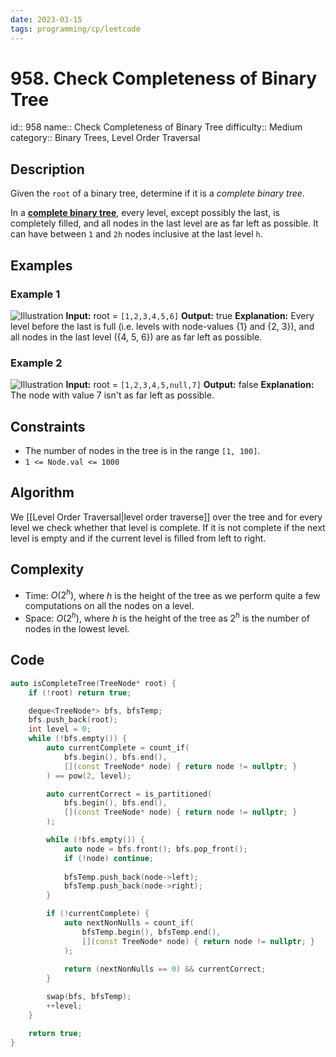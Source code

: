 ```yaml
---
date: 2023-03-15
tags: programming/cp/leetcode
---
```


# 958. Check Completeness of Binary Tree 

id:: 958
name:: Check Completeness of Binary Tree
difficulty:: Medium
category:: Binary Trees, Level Order Traversal

## Description
Given the `root` of a binary tree, determine if it is a _complete binary tree_.

In a **[complete binary tree](http://en.wikipedia.org/wiki/Binary_tree#Types_of_binary_trees)**, every level, except possibly the last, is completely filled, and all nodes in the last level are as far left as possible. It can have between `1` and `2h` nodes inclusive at the last level `h`.

## Examples
### Example 1
![Illustration](https://assets.leetcode.com/uploads/2018/12/15/complete-binary-tree-1.png)
**Input:** root = `[1,2,3,4,5,6]`
**Output:** true
**Explanation:** Every level before the last is full (i.e. levels with node-values {1} and {2, 3}), and all nodes in the last level ({4, 5, 6}) are as far left as possible.

### Example 2
![Illustration](https://assets.leetcode.com/uploads/2018/12/15/complete-binary-tree-2.png)
**Input:** root = `[1,2,3,4,5,null,7]`
**Output:** false
**Explanation:** The node with value 7 isn't as far left as possible.

## Constraints
-   The number of nodes in the tree is in the range `[1, 100]`.
-   `1 <= Node.val <= 1000`

## Algorithm
We [[Level Order Traversal|level order traverse]] over the tree and for every level we check whether that level is complete. If it is not complete if the next level is empty and if the current level is filled from left to right.

## Complexity
- Time: $O(2^h)$, where $h$ is the height of the tree as we perform quite a few computations on all the nodes on a level.
- Space: $O(2^h)$, where $h$ is the height of the tree as $2^h$ is the number of nodes in the lowest level.

## Code
```cpp
auto isCompleteTree(TreeNode* root) {
	if (!root) return true;

	deque<TreeNode*> bfs, bfsTemp;
	bfs.push_back(root);
	int level = 0;
	while (!bfs.empty()) {
		auto currentComplete = count_if(
			bfs.begin(), bfs.end(),
			[](const TreeNode* node) { return node != nullptr; }
		) == pow(2, level);

		auto currentCorrect = is_partitioned(
			bfs.begin(), bfs.end(),
			[](const TreeNode* node) { return node != nullptr; }
		);

		while (!bfs.empty()) {
			auto node = bfs.front(); bfs.pop_front();
			if (!node) continue;
			
			bfsTemp.push_back(node->left);
			bfsTemp.push_back(node->right);
		}

		if (!currentComplete) {
			auto nextNonNulls = count_if(
				bfsTemp.begin(), bfsTemp.end(),
				[](const TreeNode* node) { return node != nullptr; }
			);
			
			return (nextNonNulls == 0) && currentCorrect;
		}

		swap(bfs, bfsTemp);
		++level;
	}

	return true;
}
```